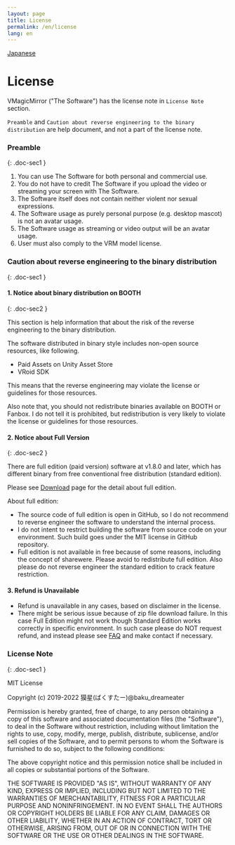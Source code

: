 ```yaml
---
layout: page
title: License
permalink: /en/license
lang: en
---
```


[Japanese](../license)

# License

VMagicMirror ("The Software") has the license note in `License Note` section.

`Preamble` and `Caution about reverse engineering to the binary distribution` are help document, and not a part of the license note.

### Preamble
{: .doc-sec1 }

1. You can use The Software for both personal and commercial use.
2. You do not have to credit The Software if you upload the video or streaming your screen with The Software.
3. The Software itself does not contain neither violent nor sexual expressions.
4. The Software usage as purely personal purpose (e.g. desktop mascot) is not an avatar usage.
5. The Software usage as streaming or video output will be an avatar usage.
6. User must also comply to the VRM model license.

### Caution about reverse engineering to the binary distribution
{: .doc-sec1 }

#### 1. Notice about binary distribution on BOOTH
{: .doc-sec2 }

This section is help information that about the risk of the reverse engineering to the binary distribution.

The software distributed in binary style includes non-open source resources, like following.

<div class="doc-ul" markdown="1">

- Paid Assets on Unity Asset Store
- VRoid SDK

</div>

This means that the reverse engineering may violate the license or guidelines for those resources.

Also note that, you should not redistribute binaries available on BOOTH or Fanbox. I do not tell it is prohibited, but redistribution is very likely to violate the license or guidelines for those resources.

#### 2. Notice about Full Version
{: .doc-sec2 }

There are full edition (paid version) software at v1.8.0 and later, which has different binary from free conventional free distribution (standard edition).

Please see [Download](./download) page for the detail about full edition.

About full edition:

<div class="doc-ul" markdown="1">

- The source code of full edition is open in GitHub, so I do not recommend to reverse engineer the software to understand the internal process.
- I do not intent to restrict building the software from source code on your environment. Such build goes under the MIT license in GitHub repository.
- Full edition is not available in free because of some reasons, including the concept of sharewere. Please avoid to redistribute full edition. Also please do not reverse engineer the standard edition to crack feature restriction.

</div>

#### 3. Refund is Unavailable

<div class="doc-ul" markdown="1">

- Refund is unavailable in any cases, based on disclaimer in the license.
- There might be serious issue because of zip file download failure. In this case Full Edition might not work though Standard Edition works correctly in specific environment. In such case please do NOT request refund, and instead please see [FAQ](./questions) and make contact if necessary. 

</div>


### License Note
{: .doc-sec1 }

MIT License

Copyright (c) 2019-2022 獏星(ばくすたー)@baku_dreameater

Permission is hereby granted, free of charge, to any person obtaining a copy
of this software and associated documentation files (the "Software"), to deal
in the Software without restriction, including without limitation the rights
to use, copy, modify, merge, publish, distribute, sublicense, and/or sell
copies of the Software, and to permit persons to whom the Software is
furnished to do so, subject to the following conditions:

The above copyright notice and this permission notice shall be included in all
copies or substantial portions of the Software.

THE SOFTWARE IS PROVIDED "AS IS", WITHOUT WARRANTY OF ANY KIND, EXPRESS OR
IMPLIED, INCLUDING BUT NOT LIMITED TO THE WARRANTIES OF MERCHANTABILITY,
FITNESS FOR A PARTICULAR PURPOSE AND NONINFRINGEMENT. IN NO EVENT SHALL THE
AUTHORS OR COPYRIGHT HOLDERS BE LIABLE FOR ANY CLAIM, DAMAGES OR OTHER
LIABILITY, WHETHER IN AN ACTION OF CONTRACT, TORT OR OTHERWISE, ARISING FROM,
OUT OF OR IN CONNECTION WITH THE SOFTWARE OR THE USE OR OTHER DEALINGS IN THE
SOFTWARE.
